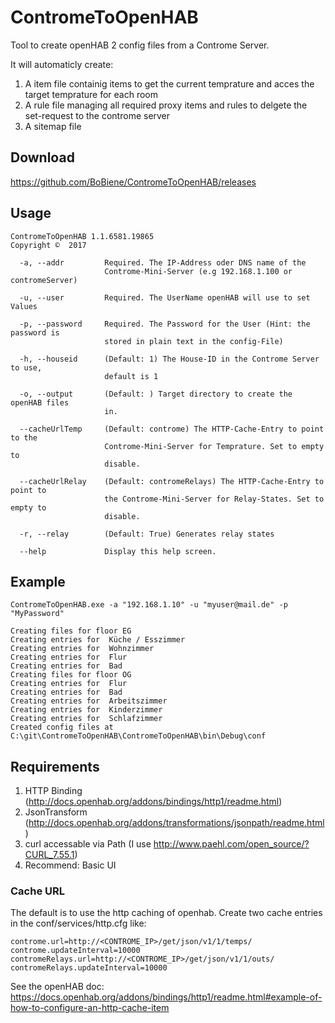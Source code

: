 # ContromeToOpenHAB
Tool to create openHAB 2 config files from a Controme Server.

It will automaticly create:

1. A item file containig items to get the current temprature and acces the target temprature for each room
2. A rule file managing all required proxy items and rules to delgete the set-request to the controme server
3. A sitemap file

## Download
https://github.com/BoBiene/ContromeToOpenHAB/releases

## Usage
```
ContromeToOpenHAB 1.1.6581.19865
Copyright ©  2017

  -a, --addr         Required. The IP-Address oder DNS name of the
                     Controme-Mini-Server (e.g 192.168.1.100 or contromeServer)

  -u, --user         Required. The UserName openHAB will use to set Values

  -p, --password     Required. The Password for the User (Hint: the password is
                     stored in plain text in the config-File)

  -h, --houseid      (Default: 1) The House-ID in the Controme Server to use,
                     default is 1

  -o, --output       (Default: ) Target directory to create the openHAB files
                     in.

  --cacheUrlTemp     (Default: controme) The HTTP-Cache-Entry to point to the
                     Controme-Mini-Server for Temprature. Set to empty to
                     disable.

  --cacheUrlRelay    (Default: contromeRelays) The HTTP-Cache-Entry to point to
                     the Controme-Mini-Server for Relay-States. Set to empty to
                     disable.

  -r, --relay        (Default: True) Generates relay states

  --help             Display this help screen.
```  
## Example
   
```
ContromeToOpenHAB.exe -a "192.168.1.10" -u "myuser@mail.de" -p "MyPassword"
```
```
Creating files for floor EG
Creating entries for  Küche / Esszimmer
Creating entries for  Wohnzimmer
Creating entries for  Flur
Creating entries for  Bad
Creating files for floor OG
Creating entries for  Flur
Creating entries for  Bad
Creating entries for  Arbeitszimmer
Creating entries for  Kinderzimmer
Creating entries for  Schlafzimmer
Created config files at C:\git\ContromeToOpenHAB\ContromeToOpenHAB\bin\Debug\conf
```
  
  ## Requirements
  
  1. HTTP Binding (http://docs.openhab.org/addons/bindings/http1/readme.html)
  2. JsonTransform (http://docs.openhab.org/addons/transformations/jsonpath/readme.html)
  3. curl accessable via Path (I use http://www.paehl.com/open_source/?CURL_7.55.1)
  4. Recommend: Basic UI
  
  
### Cache URL ### 
The default is to use the http caching of openhab.
Create two cache entries in the conf/services/http.cfg like:

```
controme.url=http://<CONTROME_IP>/get/json/v1/1/temps/
controme.updateInterval=10000
contromeRelays.url=http://<CONTROME_IP>/get/json/v1/1/outs/
contromeRelays.updateInterval=10000
```
See the openHAB doc: https://docs.openhab.org/addons/bindings/http1/readme.html#example-of-how-to-configure-an-http-cache-item
